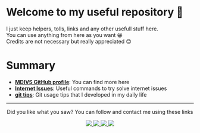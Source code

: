 # Welcome to my **useful** repository 🤗
I just keep helpers, tolls, links and any other usefull stuff here.  
You can use anything from here as you want 😀  
Credits are not necessary but really appreciated 😊  

# Summary
- __[MDIVS GitHub profile](https://github.com/MDIVS)__: You can find more here
- __[Internet Issues](/internet-issues/README.md)__: Useful commands to try solve internet issues
- __[git tips](https://github.com/MDIVS/git-tips)__: Git usage tips that I developed in my daily life

----------
<div align="center">
    <p>Did you like what you saw? You can follow and contact me using these links</p>
    <a href="https://www.youtube.com/channel/UCd2Nl0pywdqhX8Hk-hSE4Ew" target="_blank">
        <img src="https://img.shields.io/badge/YouTube-FF0000?style=for-the-badge&logo=youtube&logoColor=white" target="_blank">
    </a>
    <a href = "mailto:maiconoficialbr@gmail.com">
        <img src="https://img.shields.io/badge/-Gmail-%23333?style=for-the-badge&logo=gmail&logoColor=white" target="_blank">
    </a>
    <a href="https://www.linkedin.com/in/mdivs" target="_blank">
        <img src="https://img.shields.io/badge/-LinkedIn-%230077B5?style=for-the-badge&logo=linkedin&logoColor=white" target="_blank">
    </a>
    <a href="https://wa.me/5571996329184?text=Ol%C3%A1,%20vim%20pelo%20https://github.com/MDIVS/salesforce-go-games" target="_blanck">
        <img src="https://img.shields.io/badge/WhatsApp-25D366?style=for-the-badge&logo=whatsapp&logoColor=white"/>
    </a>
</div>